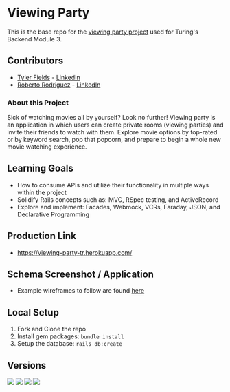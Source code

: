 # Viewing Party

This is the base repo for the [viewing party project](https://backend.turing.io/module3/projects/viewing_party) used for Turing's Backend Module 3.

## Contributors

 - [Tyler Fields](https://github.com/fieldstyler) - [LinkedIn](https://www.linkedin.com/in/tyler-fields-583084197/)
 - [Roberto Rodriguez](https://github.com/robertorodriguez12) - [LinkedIn](https://www.linkedin.com/in/roberto-j-rodriguez12/)

### About this Project

Sick of watching movies all by yourself? Look no further! Viewing party is an application in which users can create private rooms (viewing parties) and invite their friends to watch with them. Explore movie options by top-rated or by keyword search, pop that popcorn, and prepare to begin a whole new movie watching experience.

## Learning Goals

 - How to consume APIs and utilize their functionality in multiple ways within the project
 - Solidify Rails concepts such as: MVC, RSpec testing, and ActiveRecord
 - Explore and implement: Facades, Webmock, VCRs, Faraday, JSON, and Declarative Programming

## Production Link

 - https://viewing-party-tr.herokuapp.com/

## Schema Screenshot / Application

 - Example wireframes to follow are found [here](https://backend.turing.io/module3/projects/viewing_party/wireframes)

## Local Setup

1. Fork and Clone the repo
2. Install gem packages: `bundle install`
3. Setup the database: `rails db:create`

## Versions
   ![](https://img.shields.io/badge/Rails-5.2.4-informational?style=flat&logo=<LOGO_NAME>&logoColor=white&color=2bbc8a)    ![](https://img.shields.io/badge/Code-HTML-informational?style=flat&logo=<LOGO_NAME>&logoColor=white&color=2bbc8a) ![](https://img.shields.io/badge/Code-CSS-informational?style=flat&logo=<LOGO_NAME>&logoColor=white&color=2bbc8a) ![](https://img.shields.io/badge/Ruby-2.5.3-orange)


